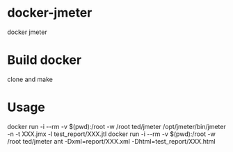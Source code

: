 # docker-jmeter
docker jmeter 
# Build docker
clone and make
# Usage
docker run -i --rm -v $(pwd):/root -w /root ted/jmeter /opt/jmeter/bin/jmeter -n -t XXX.jmx -l test_report/XXX.jtl
docker run -i --rm -v $(pwd):/root -w /root ted/jmeter ant -Dxml=report/XXX.xml -Dhtml=test_report/XXX.html
